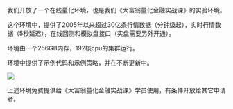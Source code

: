 我们开放了一个在线量化环境，也是我们《大富翁量化金融实战课》的实验环境。

这个环境中，提供了2005年以来超过30亿条行情数据（分钟级起），实时行情数据（5秒延迟），在线回测和模拟盘接口（实盘需要另外开通）。

环境由一个256GB内存，192核cpu的集群运行。

环境中提供了示例代码和示例策略，并在不断更新中。

![](https://images.jieyu.ai/images/2023/05/eq_curve.png)

上述环境免费提供给《大富翁量化金融实战课》学员使用，有条件开放给其它申请者。
